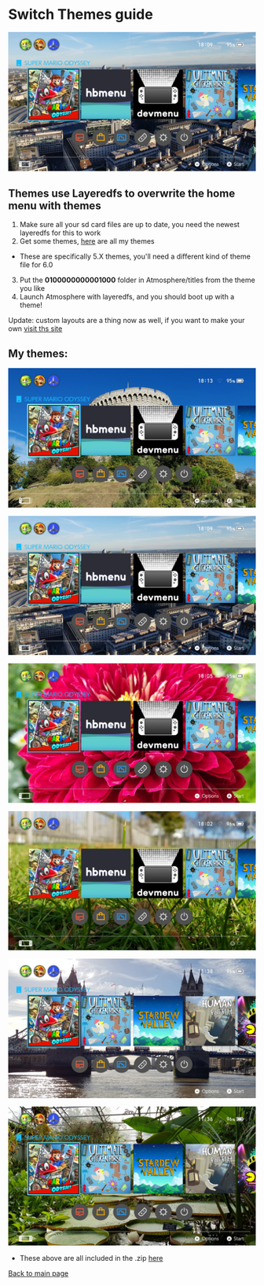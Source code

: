 # Switch Themes guide

![PreviewCity](/icons/PreviewCity.jpg)

## Themes use Layeredfs to overwrite the home menu with themes

1. Make sure all your sd card files are up to date, you need the newest layeredfs for this to work
2. Get some themes, [here](https://suchmememanyskill.github.io/files/AllSuchMeme'sThemes.zip) are all my themes
  - These are specifically 5.X themes, you'll need a different kind of theme file for 6.0
3. Put the **0100000000001000** folder in Atmosphere/titles from the theme you like
4. Launch Atmosphere with layeredfs, and you should boot up with a theme!

Update: custom layouts are a thing now as well, if you want to make your own [visit ths site](https://github.com/suchmememanyskill/SwitchLayoutGuide/wiki)

## My themes:

![PreviewCastle](/icons/PreviewCastle.jpg)

![PreviewCity](/icons/PreviewCity.jpg)

![PreviewFlower](/icons/PreviewFlower.jpg)

![PreviewGrass](/icons/PreviewGrass.jpg)

![PreviewTowerBridge](/icons/PreviewTowerBridge.jpg)

![PreviewWaterPlant](/icons/PreviewWaterPlant.jpg)

- These above are all included in the .zip [here](https://suchmememanyskill.github.io/files/AllSuchMeme'sThemes.zip)

[Back to main page](https://suchmememanyskill.github.io/)
